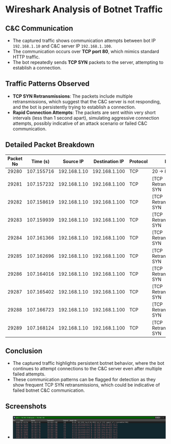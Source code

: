 # Wireshark Analysis of Botnet Traffic

## C&C Communication
- The captured traffic shows communication attempts between bot IP `192.168.1.10` and C&C server IP `192.168.1.100`.
- The communication occurs over **TCP port 80**, which mimics standard HTTP traffic.
- The bot repeatedly sends **TCP SYN** packets to the server, attempting to establish a connection.

## Traffic Patterns Observed
- **TCP SYN Retransmissions**: The packets include multiple retransmissions, which suggest that the C&C server is not responding, and the bot is persistently trying to establish a connection.
- **Rapid Connection Attempts**: The packets are sent within very short intervals (less than 1 second apart), simulating aggressive connection attempts, possibly indicative of an attack scenario or failed C&C communication.

## Detailed Packet Breakdown
| Packet No | Time (s)  | Source IP    | Destination IP  | Protocol | Info                      |
|-----------|------------|--------------|-----------------|----------|---------------------------|
| 29280     | 107.155716 | 192.168.1.10 | 192.168.1.100   | TCP      | 20 → 80 [SYN]             |
| 29281     | 107.157232 | 192.168.1.10 | 192.168.1.100   | TCP      | [TCP Retransmission] SYN   |
| 29282     | 107.158619 | 192.168.1.10 | 192.168.1.100   | TCP      | [TCP Retransmission] SYN   |
| 29283     | 107.159939 | 192.168.1.10 | 192.168.1.100   | TCP      | [TCP Retransmission] SYN   |
| 29284     | 107.161366 | 192.168.1.10 | 192.168.1.100   | TCP      | [TCP Retransmission] SYN   |
| 29285     | 107.162696 | 192.168.1.10 | 192.168.1.100   | TCP      | [TCP Retransmission] SYN   |
| 29286     | 107.164016 | 192.168.1.10 | 192.168.1.100   | TCP      | [TCP Retransmission] SYN   |
| 29287     | 107.165402 | 192.168.1.10 | 192.168.1.100   | TCP      | [TCP Retransmission] SYN   |
| 29288     | 107.166723 | 192.168.1.10 | 192.168.1.100   | TCP      | [TCP Retransmission] SYN   |
| 29289     | 107.168124 | 192.168.1.10 | 192.168.1.100   | TCP      | [TCP Retransmission] SYN   |

## Conclusion
- The captured traffic highlights persistent botnet behavior, where the bot continues to attempt connections to the C&C server even after multiple failed attempts.
- These communication patterns can be flagged for detection as they show frequent TCP SYN retransmissions, which could be indicative of failed botnet C&C communication.

## Screenshots
- ![Wireshark Screenshot](screenshot1.png)